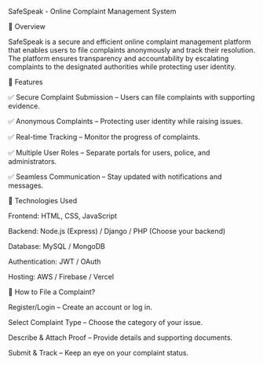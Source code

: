 SafeSpeak - Online Complaint Management System

📌 Overview

SafeSpeak is a secure and efficient online complaint management platform that enables users to file complaints anonymously and track their resolution. The platform ensures transparency and accountability by escalating complaints to the designated authorities while protecting user identity.

🚀 Features

✅ Secure Complaint Submission – Users can file complaints with supporting evidence.

✅ Anonymous Complaints – Protecting user identity while raising issues.

✅ Real-time Tracking – Monitor the progress of complaints.

✅ Multiple User Roles – Separate portals for users, police, and administrators.

✅ Seamless Communication – Stay updated with notifications and messages.


🎯 Technologies Used

Frontend: HTML, CSS, JavaScript

Backend: Node.js (Express) / Django / PHP (Choose your backend)

Database: MySQL / MongoDB

Authentication: JWT / OAuth

Hosting: AWS / Firebase / Vercel


📝 How to File a Complaint?

Register/Login – Create an account or log in.

Select Complaint Type – Choose the category of your issue.

Describe & Attach Proof – Provide details and supporting documents.

Submit & Track – Keep an eye on your complaint status.
